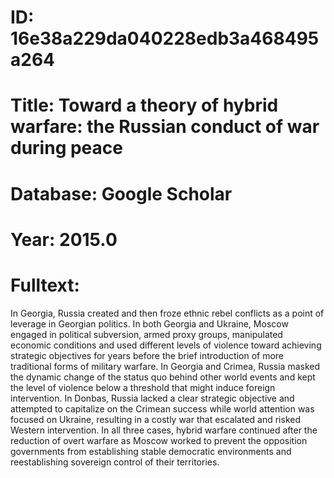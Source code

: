 # ID: 16e38a229da040228edb3a468495a264
# Title: Toward a theory of hybrid warfare: the Russian conduct of war during peace
# Database: Google Scholar
# Year: 2015.0
# Fulltext:
In Georgia, Russia created and then froze ethnic rebel conflicts as a point of leverage in Georgian politics.
In both Georgia and Ukraine, Moscow engaged in political subversion, armed proxy groups, manipulated economic conditions and used different levels of violence toward achieving strategic objectives for years before the brief introduction of more traditional forms of military warfare.
In Georgia and Crimea, Russia masked the dynamic change of the status quo behind other world events and kept the level of violence below a threshold that might induce foreign intervention.
In Donbas, Russia lacked a clear strategic objective and attempted to capitalize on the Crimean success while world attention was focused on Ukraine, resulting in a costly war that escalated and risked Western intervention.
In all three cases, hybrid warfare continued after the reduction of overt warfare as Moscow worked to prevent the opposition governments from establishing stable democratic environments and reestablishing sovereign control of their territories.